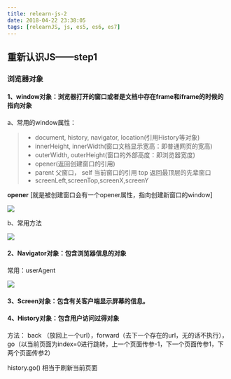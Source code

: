 ```yaml
---
title: relearn-js-2
date: 2018-04-22 23:38:05
tags: [relearnJS, js, es5, es6, es7]
---
```


## 重新认识JS——step1

### 浏览器对象

#### 1、window对象：浏览器打开的窗口或者是文档中存在frame和iframe的时候的指向对象

a、常用的window属性：
>+ document, history, navigator, location(引用History等对象)
>+ innerHeight, innerWidth(窗口文档显示宽高：即普通网页的宽高)
>+ outerWidth, outerHeight(窗口的外部高度：即浏览器宽度) 
>+ opener(返回创建窗口的引用)
>+ parent 父窗口， self 当前窗口的引用 top 返回最顶层的先辈窗口
>+ screenLeft,screenTop,screenX,screenY


**opener**	[就是被创建窗口会有一个opener属性，指向创建新窗口的window]

<img src="../../images/relearn/relearn-js-img4.png">


b、常用方法

<img src="../../images/relearn/relearn-js-img5.png">

#### 2、Navigator对象：包含浏览器信息的对象

常用：userAgent

<img src="../../images/relearn/relearn-js-img6.png">

#### 3、Screen对象：包含有关客户端显示屏幕的信息。

#### 4、History对象：包含用户访问过得对象
方法： back （放回上一个url），forward（去下一个存在的url，无的话不执行）， go（以当前页面为index=0进行跳转，上一个页面传参-1，下一个页面传参1，下两个页面传参2）

history.go() 相当于刷新当前页面